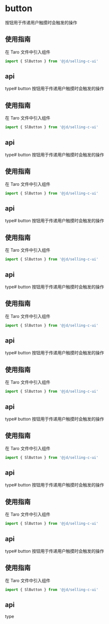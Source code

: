 # button
按钮用于传递用户触摸时会触发的操作

## 使用指南
在 Taro 文件中引入组件
```js
import { SlButton } from '@jd/selling-c-ui'
```

## api
type# button
按钮用于传递用户触摸时会触发的操作

## 使用指南
在 Taro 文件中引入组件
```js
import { SlButton } from '@jd/selling-c-ui'
```

## api
type# button
按钮用于传递用户触摸时会触发的操作

## 使用指南
在 Taro 文件中引入组件
```js
import { SlButton } from '@jd/selling-c-ui'
```

## api
type# button
按钮用于传递用户触摸时会触发的操作

## 使用指南
在 Taro 文件中引入组件
```js
import { SlButton } from '@jd/selling-c-ui'
```

## api
type# button
按钮用于传递用户触摸时会触发的操作

## 使用指南
在 Taro 文件中引入组件
```js
import { SlButton } from '@jd/selling-c-ui'
```

## api
type# button
按钮用于传递用户触摸时会触发的操作

## 使用指南
在 Taro 文件中引入组件
```js
import { SlButton } from '@jd/selling-c-ui'
```

## api
type# button
按钮用于传递用户触摸时会触发的操作

## 使用指南
在 Taro 文件中引入组件
```js
import { SlButton } from '@jd/selling-c-ui'
```

## api
type# button
按钮用于传递用户触摸时会触发的操作

## 使用指南
在 Taro 文件中引入组件
```js
import { SlButton } from '@jd/selling-c-ui'
```

## api
type# button
按钮用于传递用户触摸时会触发的操作

## 使用指南
在 Taro 文件中引入组件
```js
import { SlButton } from '@jd/selling-c-ui'
```

## api
type